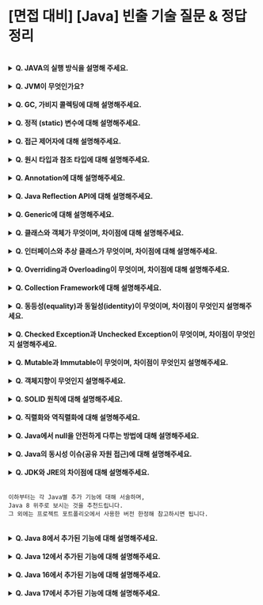 # [면접 대비] [Java] 빈출 기술 질문 & 정답 정리

<br>
<details>
<summary><strong>Q. JAVA의 실행 방식을 설명해 주세요.</strong></summary>

<br>

1. javac가 자바 소스코드인 .java 파일을 읽어 자바 바이트 코드인 .class 파일로 변환한다.
2. Class Loader가 class 파일을 JVM으로 로딩한다.
3. 로딩된 class 파일들은 실행 엔진을 통해 해석된다.
4. 해석된 바이트 코드는 Runtime Data Areas에 배치되어 작업이 수행된다.
</details>

<br>

<details>
<summary><strong>Q. JVM이 무엇인가요?</strong></summary>

<br>

* **JVM은 Java Virtual Machine의 약자로, 스택 기반의 가상 머신이다.**
* JVM의 주요 역할은 Java 애플리케이션을 클래스 로더를 통해 읽어 Java API와 함께 실행시키는 것이다. 
* 또한 JVM은 GC(가비지 컬렉션)을 통한 메모리 관리를 수행한다.

<br>
<details>
<summary><strong>QQ. JVM의 구조를 설명해주세요.</strong></summary>

<br>

* **JVM의 구조는 크게 Garbage Collector, Execution Engine, Class Loader, Runtime Data Area로 나눠진다**.
    * Garbage Collector : 힙 영역에서 사용되지 않은 객체들을 주기적으로 제거한다.
    * Class Loader : JVM 내로 .class 파일을 로드해 Runtime Data Area에 배치한다.
    * Execution Engine : Runtime Data Area에 배치된 .class 파일의 바이트 코드를 실행한다.
      * 실행 시 읽는 방식 (Interpreter)
        1. 인터프리터 방식 : 바이트 코드를 한줄씩 실행한다.
           * 최초 JVM이 차용하던 방식, 느린 속도, JIT보다 저렴한 비용
        2. JIT 방식 : 인터프리터가 반복되는 코드를 발견하면 코드를 어셈블러와 같은 네이티브 코드로 신속하게 실행한다. 
           * 인터프리터에서 발전된 방식, 네이티브 코드 변환에 의한 신속한 변환, 높은 비용
        ```agsl
        JVM은 인터프리터 방식과 JIT 방식을 모두 차용한다.
        일정한 기준이 넘어가면 인터프리터 방식에서 JIT 방식을 통해 바이트 코드를 변환한다.
        ```
    * Runtime Data Area : 프로그램 실행 중에 사용되는 데이터가 저장되는 영역
  
    <br>
  
<details>
<summary><strong>QQQ. Runtime Data Area의 구조를 설명해주세요.</strong></summary>

<br>

* **Runtime Data Area는 Method, Stack, Heap, PC register, Native Method Stack 총 5개의 Area로 구성된다.**
  * Method Area : 모든 쓰레드가 공유하는 메모리 영역
    * Class, Interface, Method, Field, Static 변수 등의 바이트 코드를 보관한다.
  * Heap Area : new 키워드로 생성된 객체와 배열이 생성되는 영역
    * 가비지 콜렉터가 주기적으로 참조되지 않는 힙 영역의 객체와 배열을 제거해 메모리를 확보한다.
  * Stack Area : 메소드 호출 시 해당 메소드의 지역변수, 매개변수 등 메소드 내부의 내용을 저장하는 영역
    * 메소드 별로 Stack Area에 할당되는 공간을 Stack Frame이라 함
    * 메소드 수행 종료 후 스택 프레임은 삭제됌
  * PC register Area : 쓰레드 시작 시 생성되어 쓰레드별 한개씩 존재
    * 쓰레드가 수행중인 JVM 명령의 주소를 저장
  * Native Method Stack Area : 자바 외 언어로 작성된 네이티브 코드를 위한 메모리 영역
</details>
</details>
</details>

<br>

<details>
<summary><strong>Q. GC, 가비지 콜렉팅에 대해 설명해주세요.</strong></summary>

<br>

* **가비지 콜렉팅은 가비지 콜렉터에 의해 런타임 데이터 영역의 힙 영역에서 사용하지 않는 객체를 제거하고, 메모리를 확보하는 작업을 총칭한다.**
* 이러한 객체를 제거하는 작업이 필요한 이유는 자바 언어는 개발자가 메모리를 직접 해제해 줄 수 없는 언어이기 때문이다.
* GC를 수행할 때는 GC 수행 스레드 이외의 모든 스레드가 정지하며, 이를 stop-the-world라고 한다.
* GC는 Minor GC와 Major GC로 나뉘어지며, 이들은 각각 객체의 생명주기에 따라 Young / Old 한 객체의 참조 메모리를 해제하는 작업이다.
    * Minor GC : 비교적 짧은 생명주기(Young Generation 영역)의 객체 메모리를 해제하는 작업
      1. 객체가 할당될 시 최초 Eden 영역에 할당된다.
      2. Eden 영역이 가득찬다면, 참조가 남아있는 객체를 mark하고 이를 survivor 영역으로 복사한다. (mark and sweep)
      3. Minor GC가 발생할 때마다, 참조가 남아있는 객체는 mark and sweep에 의해 survivor 영역으로 이동한다. 해당 survivor에서도 살아있는 객체는 다음 age의 survivor 영역으로 이동한다.
      4. 이렇게 특정 survivor의 age에 임계하면, old generation 영역으로 해당 객체가 이동한다. (promotion)
    * Major GC : 오랫동안 살아남은 객체(Old Generation 영역) 중 객체 메모리를 해제하는 작업
      1. Minor GC와 다르게 old generation에서의 mark and sweep에서 mark는 삭제될 객체를 mark한다.
> Major GC(Old generation)와 Minor GC(young generation) 로 영역이 구분되는 이유?
> 
> 대부분의 객체는 금방 접근 불가능한 상태가 되며, 아주 일부의 객체만 살아남는다. <br>
> 따라서 오래된 객체에서 젊은 객체의 참조는 아주 적게 존재한다. <br>
> 따라서, JVM은 가비지 컬렉터를 Major와 Minor로 나누어 힙 전체에서 가비지 컬렉팅을 하지 않고, <br>
> young generation인 Minor GC를 수행하므로써 주기적으로 메모리 낭비를 방지한다.

<br>

* 메모리는 단편화된 상태로 Mark And Sweep 이후 메모리를 일정 영역에 응집한다. (Compaction)
    * 이러한 메모리 Mark And Sweep, Compaction 작업을 Mark-Sweep-Compact 알고리즘이라 한다.

<br>

[#REFERENCE, Garbage Collector의 동작 원리](https://sihyung92.oopy.io/java/garbage-collect/1)

</details>

<br>

<details>
<summary><strong>Q. 정적 (static) 변수에 대해 설명해주세요.</strong></summary>

<br>

* **static 은 정적, 공통의 의미로서, JVM에서 클래스 로더가 메소드 메모리 영역에 적재하는 멤버이다.**
* static 을 통해 생성된 정적 멤버는 클래스 별로 관리가 된다.
* static 을 통해 생성된 정적 멤버는 모든 객체가 공유하며 하나의 멤버를 어디서든지 참조할 수 있다.
* 그러나, 메소드 메모리 영역에 존재하는 static 멤버는 GC의 관리 영역 밖에 있으므로 프로그램 종료 시 까지 메모리가 할당된 채로 존재한다.
  * 따라서, 과도한 static 의 사용은 메모리적 악영향을 야기할 수 있다.

</details>

<br>

<details>
<summary><strong>Q. 접근 제어자에 대해 설명해주세요.</strong></summary>

<br>

> 객체 지향 설계 기법 중 캡슐화와 정보 은닉에 대한 학습이 선행되면 좋습니다.
* **접근 제어자는 클래스 멤버 선언 시 사용하여 접근 권한을 설정하는 키워드를 의미한다.**
* 접근 제어자를 설정하는 이유는 객체지향적 관점 설계에서의 캡슐화와 정보 은닉 개념과 연관이 있다.
  * 캡슐화 : 관련 있는 데이터를 한 곳에 모아 관리하고, 외부로부터 보호하는 것
    * `ex)` 완성된 클래스를 사용하는 개발자는 private 멤버에 접근할 필요가 없고, 사용할 기능만 외부에 표출함으로써 개발 효율 증가 가능
  * 정보 은닉 : 접근 제한 설정을 통해 보여주고 싶은 객체 내부 정보를 선택적으로 외부에 보여주는 것
    * `ex)` private 멤버를 가지고 있는 완성된 클래스는 컴파일 시 private 멤버의 내용을 확인할 수 없으며, 개발자가 사용 시 정보 은닉을 통해 클래스 사용 간 내부 필드 관련 개발 실수 방지 가능 
* 접근 제어자의 종류
  * private : 클래스 내부에서만 접근 가능
  * default : 동일 패키지에서만 접근 가능
  * protected : 상속받은 클래스 내에서 접근 가능
  * public  : 전체 영역에서 접근 가능

</details>

<br>

<details>
<summary><strong>Q. 원시 타입과 참조 타입에 대해 설명해주세요. </strong></summary>

<br>

**원시타입은 실제 데이터(값) 을 저장하는 타입으로, 런타임 데이터 영역의 스택 영역에 저장된다.**
* 원시 타입은 항상 값이 존재해야 하며, 멤버 변수가 초기화 될 때 기본값을 가진다.
* 총 8개의 타입이 있다.(괄호는 바이트 크기)
  * boolean(1), byte(1), short(2), char(2), int(4), float(4), long(8), double(8)
* **참조타입은 생성된 객체의 주소 값을 저장하는 타입으로, 런타입 데이터 영역의 힙 영역에 저장된다.**
  * 참조타입은 null pointer를 가질 수 있다.


</details>

<br>

<details>
<summary><strong>Q. Annotation에 대해 설명해주세요. </strong></summary>

<br>

* **애너테이션은 인터페이스를 기반으로 한 문법으로 해당 코드를 설명하는 메타 데이터의 한 형태이다.**
  * 기능 : 사전적 의미의 주석 기능도 수행하지만, 고차원적으로 기능 주입도 수행한다.
  * 역할 : 메타 데이터의 일종으로 프로그램의 정보를 제공하지만, 프로그램의 일부는 아니다.
  * 특징 : 
    * javac에게 코드 문법 에러를 체크하도록 정보를 제공 `ex)` @SuppressWarning
    * 개발 툴이 빌드나 배치 시 코드를 자동으로 생성하게 정보를 제공 `ex)` @Override
    * 이미 만들어진 빌트인 애너테이션과, 커스텀 어너테이션을 생성하기 위한 메타 에너테이션이 있다.
    * 이러한 어노테이션의 정보 읽기와 동작에는 Java Reflection API가 사용된다.
      * 메타 애너테이션의 종류
        * @Retention : 애너테이션 유지 범위 지정 (컴파일 시점 전 / 클래스 / 런타임)
        * @Inherit : 애너테이션 상속 범위 지정
        * @Target : 타입, 필드, 파라미터 등 해당 애너테이션을 어디에 사용할지 지정

<br>

[#REFERENCE, Java Annotation](https://nesoy.github.io/articles/2018-04/Java-Annotation)

</details>

<br>

<details>
<summary><strong>Q. Java Reflection API에 대해 설명해주세요. </strong></summary>

<br>

* **Java Reflection API는 구체적인 클래스 정보에 접근하게 해주는 자바 API이다.**
* Reflection API는 런타임 데이터 영역의 메소드 영역에 저장되어 있는 클래스 정보를 가져온다.
* 런타임에 동적으로 타입을 분석하고 정보를 가져오므로 JVM을 최적화할 수 없어 성능 오버헤드 발생 가능성이 있다.
* 예시
  * A.getClass, A.getMethod, 이후 method.invoke
  * Spring IOC에서 Bean을 동적으로 호출해 의존성 주입 시 Reflection API를 사용한다.

<br>

[#REFERENCE, reflection-api](https://tecoble.techcourse.co.kr/post/2020-07-16-reflection-api/)

</details>

<br>

<details>
<summary><strong>Q. Generic에 대해 설명해주세요. </strong></summary>

<br>

* **Generic은 클래스, 인터페이스, 메서드를 정의할 때 타입을 파라미터로 사용해 타입 안전성을 제공한다.**
* 객체의 타입을 제네릭으로 명시함으로써 컴파일 시 타입 체크 기능을 제공한다.
* 이를 통해 제네릭은 타입 캐스팅의 번거로움을 줄여주며, 코드 복잡성 감소, 타입 안정성을 보장하는 효과가 있다.


</details>

<br>

<details>
<summary><strong>Q. 클래스와 객체가 무엇이며, 차이점에 대해 설명해주세요. </strong></summary>

<br>

* **클래스는 동일한 속성을 가진 데이터의 집합체를 의미한다.**
  * 클래스는 이러한 동일 속성을 가진 실제 사물, 정보인 객체를 정의하는 틀, 설계도의 역할을 한다.
* **객체는 실제 식별 가능한 객체 혹은 사물, 정보를 의미한다.**
  * 이렇게 클래스에서 생성된 객체 단위를 인스턴스(실체화)로 통칭한다.
* **따라서, 클래스는 추상적인 개념이며, 객체는 클래스를 실체화한 개념에서 차이점이 있다.**

</details>

<br>

<details>
<summary><strong>Q. 인터페이스와 추상 클래스가 무엇이며, 차이점에 대해 설명해주세요. </strong></summary>

<br>

* **인터페이스는 구현 객체가 같은 동작을 수행하는 것을 보장하기 위해 구현한다.**
  * 다중 상속이 가능하며, 인터페이스 구현 관계 간 연관관계가 없을 수 있다.
* **추상 클래스는 객체의 추상적 상위 개념으로 공통된 개념을 표현할 때 사용한다.**
  * 단일 상속이 가능하며, 상속 집합 관계간 연관관계가 있다.
* **따라서, 인터페이스와 추상 클래스에는 단일 / 상속 여부 및 연관관계에 있어 차이점이 있다.**

</details>

<br>

<details>
<summary><strong>Q. Overriding과 Overloading이 무엇이며, 차이점에 대해 설명해주세요. </strong></summary>

<br>

* **오버라이딩은 상위 클래스의 메소드를 재정의하는 것을 의미한다.**
  * 객체지향적 설계 관점에서 다형성을 보장한다.
  * @Override를 명시함으로써 컴파일 타임에 해당 메소드가 오버라이딩임을 명시하고 안정성을 보장한다.
  * 런타임 다형성이다.
* **오버로딩은 같은 클래스 내 동일 메소드 이름을 가지지만 매개변수 타입, 개수가 다르게 구현될 수 있는 것을 의미한다.**
  * 컴파일 타임 다형성이다.
* **따라서 오버로딩과 오버라이딩의 차이는 다형성을 어느 시점에서 보장하는지와, 각각의 사용 용도 / 기능에 차이점이 있다.**

</details>

<br>

<details>
<summary><strong>Q. Collection Framework에 대해 설명해주세요. </strong></summary>

<br>

* **컬렉션 프레임워크는 Java Collection에서 널리 알려져 있는 Stack, Queue, LinkedList 등 자료구조를 효율적으로 java 내에서 사용할 수 있게 만들어 놓은 라이브러리이다.**
  * List, Set은 Collection Interface를 상속받지만, Map 인터페이스는 구조상의 차이라 별도로 정의된다.

</details>

<br>

<details>
<summary><strong>Q. 동등성(equality)과 동일성(identity)이 무엇이며, 차이점이 무엇인지 설명해주세요.  </strong></summary>

<br>

* **동등성은 객체가 동일한 논리적 기준을 가지고 있음을 의미하며, 동일성은 객체의 메모리 내 주소값이 같음을 의미한다.**
  * 동등성(equality)
    * 논리적으로 같은 기준를 지녔는지를 확인하며 이에 따라 동등성의 기준이 필요하다.
    * 개발자가 원한다면 equals 메소드를 오버라이드해 동등성의 판단 기준을 정의한다.
      * 기본적으로 equals 메소드는 주소값이 동일한지만 체크한다. (==)
  * 동일성(identity)
    * 객체가 동일한 메모리 주소값을 가지고 있는 것을 의미한다.
    * == 로 기본적으로 정의되어 있다.

<br>

[#REFERENCE, 동일성과 동등성](https://creampuffy.tistory.com/140)

</details>

<br>

<details>
<summary><strong>Q. Checked Exception과 Unchecked Exception이 무엇이며, 차이점이 무엇인지 설명해주세요.  </strong></summary>

<br>

* **Checked Exception은 반드시 예외 처리를 해야하는 특징을 가지고 있는 Exception이며, 컴파일 단계에서 발생할 수 있는 Exception을 의미한다.**
  * 정형적인 Format에 맞춘 Exception을 정의하므로 해당 기능에 필수적인 Exception을 강제하여 오류를 방지한다.
  * FileNotFoundException, IOException 등이 있다.
  * 오류가 발생해도 Transaction은 rollback되지 않고, 정상적으로 commit된다.
* **Unchecked Exception은 RuntimeException을 상속받는 하위 Exception으로, 말 그대로 예외 처리를 강제하지 않는 Exception이다.**
  * 개발자들에 의해 실수로 발생하는 것이므로 에러를 강제하지 않는다.
  * NPE, ArrayIndexOutOfBoundsException 등이 있다.
* `+` Error는 시스템 자체에 비정상적인 상황이 발생했음을 의미한다. 처리할 수 있는 방법이 없다.
  * OutOfMemoryError나 StackOverFlowError 등이 있다.
  * 오류 발생 시 Transaction은 rollback된다.
* **따라서, Checked Exception과 Unchecked Exception은 RuntimeException의 상속 유무와, rollback 유무에서 차이점이 있다.**

<br>

[#REFERENCE, Error, Checked Exception, Unchecked Exception](https://devlog-wjdrbs96.tistory.com/351)

</details>

<br>

<details>
<summary><strong>Q. Mutable과 Immutable이 무엇이며, 차이점이 무엇인지 설명해주세요. </strong></summary>

<br>

* **Mutable은 객체의 수정을 허용하는 가변성이 있는 객체이다.**
  * 종류 : List, HashMap, StringBuilder, StringBuffer 등
  * 병렬 처리 시 값을 보장할 수 없다. (thread-unsafe)
    * thread-safe 하게 String을 가변적으로 사용하려면 String Buffer를 사용해야 한다. 
* **Immutable은 객체의 수정을 허용하지 않는 불변성이 있는 객체이다.**
  * 종류 : String, Wrapper Class 등
  * 병렬 처리 시 값을 보장한다. (thread-safe)
* **따라서 두 속성의 차이는 병렬 처리에서의 문제와, 객체 수정에서 차이점이 있다.**

<br>

[#REFERENCE, 동일성과 동등성](https://creampuffy.tistory.com/140)

</details>

<br>

<details>
<summary><strong>Q. 객체지향이 무엇인지 설명해주세요. </strong></summary>

<br>

* **객체 지향(Object Oriented)은 실세계의 개체를 같은 속성과 행위(메서드)가 결합한 형태의 개체로 표현하는 기법이다.**
* 객체지향의 기법에는 캡슐화, 정보 은닉, 다형성, 추상화, 의존 관계 생성 등이 있다.
* Java에서는 이러한 객체 지향 설계와 기법을 클래스 및 객체, 접근 제어자, 상속, 캐스팅 등으로 구현한다.

</details>

<br>

<details>
<summary><strong>Q. SOLID 원칙에 대해 설명해주세요. </strong></summary>

<br>

* **SOLID 원칙은 객체 지향을 추구하기 위한 설계 원칙이다.**
  * `S`ingle Responsibility Principle (단일 책임 원칙) : 하나의 클래스는 하나의 목적과 책임을 가지고 있어야 한다는 원칙
    * 다른 4원칙의 기초 원칙
  * `O`pen Close Principle (개방-폐쇄 원칙) : 소프트웨어의 구성요소는 확장에는 열려있고 변경에는 닫혀있어야 한다는 원칙
    * 해석 : 변경될 것은 계속 변경되게 두고, 변경되지 않아야 할 것은 닫혀있게끔 해야한다는 원칙
  * `L`iskov Substitution Principle (리스코프 치환 원칙) : 하위 클래스는 언제나 자신의 상위 클래스로 교체할 수 있어야 한다는 원칙
    * 해석 : 즉, 상속되는 객체는 부모 객체를 완전히 대체해도 아무런 문제가 없도록 설계해야 한다는 것
  * `I`nterface Segregation Principle (인터페이스 분리 원칙) : 자신이 사용하지 않는 인터페이스는 만들지도 말아야 한다는 원칙
    * 해석 : 즉, 클라이언트들이 꼭 필요한 메서드와 인터페이스만 이용할 수 있게 불필요한 인터페이스는 설계하지 말아야 한다는 것
  * `D`ependency Inversion Principle (의존성 치환 원칙) : 추상을 매개로 관계를 최대한 느슨하게 만들어야 한다는 것
    * 해석 : 즉, 변경이 없는 것(유사 불변)의 속성에 대해서 관계를 맺어야 변경이 적다는 것

<br>

</details>

<br>

<details>
<summary><strong>Q. 직렬화와 역직렬화에 대해 설명해주세요. </strong></summary>

<br>

* **직렬화는 시스템 내부에서 사용되는 객체 또는 데이터를 외부에서 사용할 수 있도록 바이트 형태로 데이터를 변환하는 기술이다.**
  * 직렬화의 종류에는 JSON, CSV, XML, Binary 등이 있다. (Java 직렬화는 별개이며, Java 시스템 <-> Java 시스템 통신 간 사용한다)
* **반대로, 역직렬화는 시스템 외부에서 사용되었던 바이트 형태의 데이터를 내부에서 사용할 수 있도록 데이터를 변환하는 기술이다.**
* **Java의 직렬화와 역직렬화 기술이 필요한 이유는 데이터의 메모리 구조에 기반한다.**
  * Java의 원시 타입은 스택 영역에 저장되며, 디스크에 저장하거나 통신할 때 그 값이 유지된다.
  * 반면 Java의 참조 타입은 힙 메모리에 저장되며, 스택은 이 힙 메모리를 참조하는 구조로, 주소값만을 가지고 있다.
  * 따라서 참조 타입의 경우에는 프로그램을 종료하고 다시 실행 시에 주소 값을 가져오더라도 해당 값의 데이터는 날아가버리므로 직렬화에 의한 데이터 보존과 통신이 필요하다.
* **즉, 직렬화/역직렬화는 JVM의 메모리에 상주되어 있는 객체 데이터를 영속화하고, 이를 다른 시스템으로 통신하기 위해 사용한다.**

<br>

[#REFERENCE, java 직렬화와 역직렬화](https://steady-coding.tistory.com/576)

</details>

<br>

<details>
<summary><strong>Q. Java에서 null을 안전하게 다루는 방법에 대해 설명해주세요. </strong></summary>

<br>

1. 디버깅 환경에서는 Assert를 활용해 값을 강제하여 null을 방어할 수 있다.
2. Optional을 사용해 리턴 타입에서 조건부 null을 반환하고 이에 따른 분기를 설계할 수 있다.
3. 또한 개발자는 사전 조건과 사후 조건을 명확히 해 계약에 의한 설계(Design By Contract)를 실천해야 한다.

<br>

[#REFERENCE, Design By Contract](https://kukim.tistory.com/76)

</details>

<br>

<details>
<summary><strong>Q. Java의 동시성 이슈(공유 자원 접근)에 대해 설명해주세요. </strong></summary>

<br>

* **Java의 동시성 이슈는 멀티 스레드 환경에서 동일한 자원에 접근할 시 스레드 간 경쟁 상태로 인해 개발자가 의도하지 않은 방향으로 값이 조회, 변경, 교착되는 문제를 의미한다.**
  * Java의 동시성 이슈의 발생 원인과 현상
    * 경쟁 상태 : 두 개 이상의 스레드가 공유 자원에 동시에 접근해 데이터의 일관성(정합성)이 깨져버리는 문제
    * 교착 상태 : 두 개 이상의 스레드가 서로가 가진 자원을 기다리며 무한히 대기하는 문제
    * 메모리 일관성 문제 : 공유된 변수의 값을 캐시에 저장하여 사용하는 경우, 캐시와 메모리의 값이 일치하지 않는 문제
  * Java의 동시성 이슈 해결 방법
    * 암시적 Lock 사용 : Synchronized를 사용해 하나의 스레드에서만 자원을 사용하게 잠금
    * 명시적 Lock 사용 : Lock 인터페이스를 사용해 하나의 스레드에서만 자원을 사용하게 잠금
    * 불변 객체 사용 : 애초에 값이 변경될 일 없는 String, Wrapper class, final 키워드 등을 활용한다.
    
<br>

[#REFERENCE, Java 멀티 스레드 환경에서의 동시성 문제와 대책](https://everydayyy.tistory.com/154) 

</details>

<br>

<details>
<summary><strong>Q. JDK와 JRE의 차이점에 대해 설명해주세요. </strong></summary>

<br>

* **JDK는 Java Development Kit의 약자로, 개발자가 Java를 활용하여 개발하는데 사용하는 도구이며 이는 JRE를 포함하고 있다.**
* **JRE는 Java Runtime Environment의 약자로, 단순 Java 프로그램을 실행시키기 위한 환경과 도구이다.**
* **따라서, JDK는 Java 개발 목적의 도구이며, JRE는 Java 실행 환경 목적의 도구라는 차이점이 있다.**
  * 따라서, 일반적으로 개발 환경에서는 JDK를 설치하며, 운영 환경에서는 JRE를 설치한다.

</details>

<br>

```
이하부터는 각 Java별 추가 기능에 대해 서술하며,
Java 8 위주로 보시는 것을 추천드립니다.
그 외에는 프로젝트 포트폴리오에서 사용한 버전 한정해 참고하시면 됩니다.
```

<br>

<details>
<summary><strong>Q. Java 8에서 추가된 기능에 대해 설명해주세요. </strong></summary>

<br>

* **Null-Safety를 위한 Optional이 추가되었습니다.**
* **함수형 인터페이스를 통해 간결한 코드 작성이 가능한 Lamda와 스트림이 추가되었습니다.**
* 날짜 관련 클래스들이 추가되었습니다.
* etc

</details>

<br>

<details>
<summary><strong>Q. Java 12에서 추가된 기능에 대해 설명해주세요. </strong></summary>

<br>

* **Switch 람다가 추가되어 Switch 구문의 작성이 간결해졌습니다.**

</details>

<br>

<details>
<summary><strong>Q. Java 16에서 추가된 기능에 대해 설명해주세요. </strong></summary>

<br>

* **불변 객체 생성을 통해 DTO를 편리하게 작성할 수 있는 Record 클래스가 추가되었습니다.**

</details>

<br>

<details>
<summary><strong>Q. Java 17에서 추가된 기능에 대해 설명해주세요. </strong></summary>

<br>

* **Switch 구문에 객체를 넣어 기능을 전환하고 유형을 확인할 수 있습니다.**

</details>

